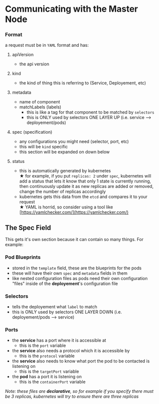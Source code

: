 # Communicating with the Master Node
### Format
a request must be in `YAML` format and has:
1. apiVersion
    - the api version

2. kind
    - the kind of thing this is referring to (Service, Deployement, etc)

3. metadata
    - name of component
    - matchLabels (labels)
        * this is like a tag for that component to be matched by `selectors`
        * this is ONLY used by selectors ONE LAYER UP (i.e. service --> deployement/pods)

4. spec (specification)
    - any configurations you might need (selector, port, etc)
    - this will be `kind` specific
    - this section will be expanded on down below

5. status
    - this is automatically generated by kubernetes  
    ★ for example, if you put `replicas: 2` under `spec`, kubernetes will add a status that lets it know that only 1 state is currently running, then continuously update it as new replicas are added or removed, change the number of replicas accordingly
    - kubernetes gets this data from the `etcd` and compares it to your request  
    ★ YAML is horrid, so consider using a tool like [https://yamlchecker.com/](https://yamlchecker.com/)


## The Spec Field
This gets it's own section because it can contain so many things. For example:

### Pod Blueprints
* stored in the `template` field, these are the blueprints for the pods
* these will have their own `spec` and `metadata` fields in them
* like nested configuration files as pods need their own configuration "files" inside of the **deployement**'s configuration file

### Selectors
* tells the deployement what `label` to match
* this is ONLY used by selectors ONE LAYER DOWN (i.e. deployement/pods --> service)

### Ports
* the **service** has a port where it is accessible at
    - this is the `port` variable
* the **service** also needs a protocol which it is accessible by
    - this is the `protocol` variable
* the **service** also needs to know what port the pod to be contacted is listening on
    - this is the `targetPort` variable
* the **pod** has a port it is listening on
    - this is the `containerPort` variable

*Note: these files are ***declarative***, so for example if you specify there must be 3 replicas, kubernetes will try to ensure there are three replicas*